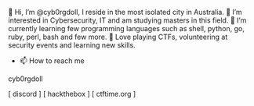   👋 Hi, I’m @cyb0rgdoll, I reside in the most isolated city in Australia.
  👀 I’m interested in Cybersecurity, IT and am studying masters in this field.
  🌱 I’m currently learning few programming languages such as shell, python, go, ruby, perl, bash and few more.
  💞️ Love playing CTFs, volunteering at security events and learning new skills.

- 📫 How to reach me
  
cyb0rgdoll

  [ discord ] 
  [ hackthebox ]
  [ ctftime.org ]


<!---
cyb0rgdoll/cyb0rgdoll is a ✨ special ✨ repository because its `README.md` (this file) appears on your GitHub profile.
You can click the Preview link to take a look at your changes.
--->
